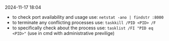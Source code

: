 2024-11-17 18:04

- to check port availability and usage use: 
`netstat -ano | findstr :8000`
- to terminate any conflicting processes use:
`taskkill /PID <PID> /F`
- to specifically check about the process use:
`tasklist /FI "PID eq <PID>"`  (use in cmd with administrative previlige)
  